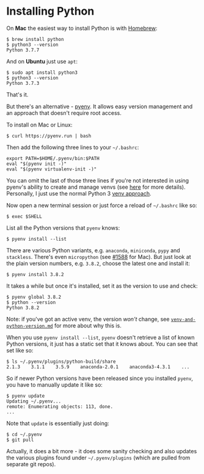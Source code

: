 Installing Python
=================

On **Mac** the easiest way to install Python is with [Homebrew](https://brew.sh/):

    $ brew install python
    $ python3 --version
    Python 3.7.7

And on **Ubuntu** just use `apt`:

    $ sudo apt install python3
    $ python3 --version
    Python 3.7.3

That's it.

But there's an alternative - [pyenv](https://github.com/pyenv/pyenv). It allows easy version management and an approach that doesn't require root access.

To install on Mac or Linux:

    $ curl https://pyenv.run | bash

Then add the following three lines to your `~/.bashrc`:

    export PATH=$HOME/.pyenv/bin:$PATH
    eval "$(pyenv init -)"
    eval "$(pyenv virtualenv-init -)"

You can omit the last of those three lines if you're not interested in using pyenv's ability to create and manage venvs (see [here](https://github.com/pyenv/pyenv-virtualenv#usage) for more details). Personally, I just use the normal Python 3 [venv approach](https://docs.python.org/3/tutorial/venv.html).

Now open a new terminal session or just force a reload of `~/.bashrc` like so:

    $ exec $SHELL

List all the Python versions that `pyenv` knows:

    $ pyenv install --list

There are various Python variants, e.g. `anaconda`, `miniconda`, `pypy` and `stackless`. There's even `micropython` (see [#1588](https://github.com/pyenv/pyenv/issues/1588) for Mac). But just look at the plain version numbers, e.g. `3.8.2`, choose the latest one and install it:

    $ pyenv install 3.8.2

It takes a while but once it's installed, set it as the version to use and check:

    $ pyenv global 3.8.2
    $ python --version
    Python 3.8.2

Note: if you've got an active venv, the version _won't_ change, see [`venv-and-python-version.md`](venv-and-python-version.md) for more about why this is.

When you use `pyenv install --list`, `pyenv` doesn't retrieve a list of known Python versions, it just has a static set that it knows about. You can see that set like so:

    $ ls ~/.pyenv/plugins/python-build/share
    2.1.3    3.1.1    3.5.9    anaconda-2.0.1    anaconda3-4.3.1    ...

So if newer Python versions have been released since you installed `pyenv`, you have to manually update it like so:

    $ pyenv update
    Updating ~/.pyenv...
    remote: Enumerating objects: 113, done.
    ...

Note that `update` is essentially just doing:

    $ cd ~/.pyenv
    $ git pull

Actually, it does a bit more - it does some sanity checking and also updates the various plugins found under `~/.pyenv/plugins` (which are pulled from separate git repos).
